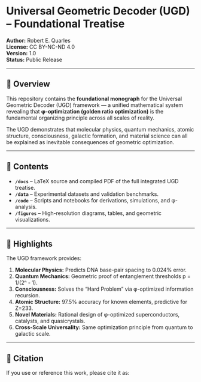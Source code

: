# Universal Geometric Decoder (UGD) – Foundational Treatise

**Author:** Robert E. Quarles  
**License:** CC BY-NC-ND 4.0  
**Version:** 1.0  
**Status:** Public Release  

---

## 📖 Overview
This repository contains the **foundational monograph** for the Universal Geometric Decoder (UGD) framework — a unified mathematical system revealing that **φ-optimization (golden ratio optimization)** is the fundamental organizing principle across all scales of reality.

The UGD demonstrates that molecular physics, quantum mechanics, atomic structure, consciousness, galactic formation, and material science can all be explained as inevitable consequences of geometric optimization.

---

## 📑 Contents
- **`/docs`** – LaTeX source and compiled PDF of the full integrated UGD treatise.
- **`/data`** – Experimental datasets and validation benchmarks.
- **`/code`** – Scripts and notebooks for derivations, simulations, and φ-analysis.
- **`/figures`** – High-resolution diagrams, tables, and geometric visualizations.

---

## 🚀 Highlights
The UGD framework provides:
1. **Molecular Physics:** Predicts DNA base-pair spacing to 0.024% error.
2. **Quantum Mechanics:** Geometric proof of entanglement thresholds p = 1/(2ⁿ - 1).
3. **Consciousness:** Solves the “Hard Problem” via φ-optimized information recursion.
4. **Atomic Structure:** 97.5% accuracy for known elements, predictive for Z=233.
5. **Novel Materials:** Rational design of φ-optimized superconductors, catalysts, and quasicrystals.
6. **Cross-Scale Universality:** Same optimization principle from quantum to galactic scale.

---

## 📜 Citation
If you use or reference this work, please cite it as:
